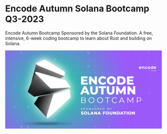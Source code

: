 # Encode Autumn Solana Bootcamp Q3-2023

Encode Autumn Bootcamp Sponsored by the Solana Foundation. A free, intensive, 6-week coding bootcamp to learn about Rust and building on Solana.

![Solana Bootcamp](./solana_bootcamp.jpg)
